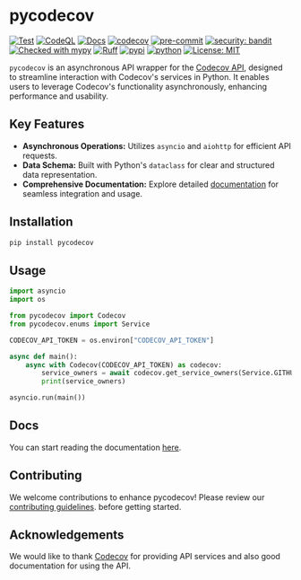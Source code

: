 # pycodecov

[![Test](https://github.com/kiraware/pycodecov/workflows/Test/badge.svg)](https://github.com/kiraware/pycodecov/actions/workflows/test.yml)
[![CodeQL](https://github.com/kiraware/pycodecov/workflows/CodeQL/badge.svg)](https://github.com/kiraware/pycodecov/actions/workflows/codeql.yml)
[![Docs](https://readthedocs.org/projects/pycodecov/badge/?version=latest)](https://pycodecov.readthedocs.io/en/latest/?badge=latest)
[![codecov](https://codecov.io/gh/kiraware/pycodecov/graph/badge.svg?token=PH6EUFT4V0)](https://codecov.io/gh/kiraware/pycodecov)
[![pre-commit](https://img.shields.io/badge/pre--commit-enabled-brightgreen?logo=pre-commit&logoColor=white)](https://github.com/pre-commit/pre-commit)
[![security: bandit](https://img.shields.io/badge/security-bandit-yellow.svg)](https://github.com/PyCQA/bandit)
[![Checked with mypy](http://www.mypy-lang.org/static/mypy_badge.svg)](http://mypy-lang.org/)
[![Ruff](https://img.shields.io/endpoint?url=https://raw.githubusercontent.com/astral-sh/ruff/main/assets/badge/v2.json)](https://github.com/astral-sh/ruff)
[![pypi](https://img.shields.io/pypi/v/pycodecov.svg)](https://pypi.org/project/pycodecov/)
[![python](https://img.shields.io/pypi/pyversions/pycodecov.svg)](https://pypi.org/project/pycodecov/)
[![License: MIT](https://img.shields.io/badge/license-MIT-blue.svg)](https://opensource.org/license/MIT/)

`pycodecov` is an asynchronous API wrapper for the
[Codecov API](https://docs.codecov.com/reference/overview), designed
to streamline interaction with Codecov's services in Python. It
enables users to leverage Codecov's functionality asynchronously,
enhancing performance and usability.

## Key Features

- **Asynchronous Operations:** Utilizes `asyncio` and `aiohttp` for efficient API requests.
- **Data Schema:** Built with Python's `dataclass` for clear and structured data representation.
- **Comprehensive Documentation:** Explore detailed [documentation](https://pycodecov.readthedocs.io/en/latest/) for seamless integration and usage.

## Installation

```bash
pip install pycodecov
```

## Usage

```python
import asyncio
import os

from pycodecov import Codecov
from pycodecov.enums import Service

CODECOV_API_TOKEN = os.environ["CODECOV_API_TOKEN"]

async def main():
    async with Codecov(CODECOV_API_TOKEN) as codecov:
        service_owners = await codecov.get_service_owners(Service.GITHUB)
        print(service_owners)

asyncio.run(main())
```

## Docs

You can start reading the documentation [here](https://pycodecov.readthedocs.io/en/latest/).

## Contributing

We welcome contributions to enhance pycodecov! Please review our
[contributing guidelines](https://pycodecov.readthedocs.io/en/latest/how-to-guides/#contributing).
before getting started.

## Acknowledgements

We would like to thank [Codecov](https://about.codecov.io/)
for providing API services and also good documentation for
using the API.
